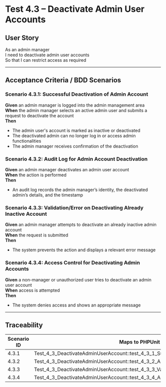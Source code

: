 # Test 4.3 – Deactivate Admin User Accounts

## User Story
As an admin manager  
I need to deactivate admin user accounts  
So that I can restrict access as required

---

## Acceptance Criteria / BDD Scenarios

### Scenario 4.3.1: Successful Deactivation of Admin Account
**Given** an admin manager is logged into the admin management area  
**When** the admin manager selects an active admin user and submits a request to deactivate the account  
**Then**
- The admin user's account is marked as inactive or deactivated
- The deactivated admin can no longer log in or access admin functionalities
- The admin manager receives confirmation of the deactivation

### Scenario 4.3.2: Audit Log for Admin Account Deactivation
**Given** an admin manager deactivates an admin user account  
**When** the action is performed  
**Then**
- An audit log records the admin manager’s identity, the deactivated admin’s details, and the timestamp

### Scenario 4.3.3: Validation/Error on Deactivating Already Inactive Account
**Given** an admin manager attempts to deactivate an already inactive admin account  
**When** the request is submitted  
**Then**
- The system prevents the action and displays a relevant error message

### Scenario 4.3.4: Access Control for Deactivating Admin Accounts
**Given** a non-manager or unauthorized user tries to deactivate an admin user account  
**When** access is attempted  
**Then**
- The system denies access and shows an appropriate message

---

## Traceability

| Scenario ID | Maps to PHPUnit Method                                                         |
|-------------|-------------------------------------------------------------------------------|
| 4.3.1       | Test_4_3_DeactivateAdminUserAccount::test_4_3_1_SuccessfulDeactivationOfAdminAccount |
| 4.3.2       | Test_4_3_DeactivateAdminUserAccount::test_4_3_2_AuditLogForAdminAccountDeactivation  |
| 4.3.3       | Test_4_3_DeactivateAdminUserAccount::test_4_3_3_ValidationErrorOnDeactivatingInactiveAccount |
| 4.3.4       | Test_4_3_DeactivateAdminUserAccount::test_4_3_4_AccessControlForDeactivatingAdminAccounts |
